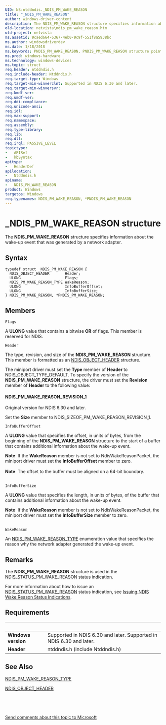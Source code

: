 ```yaml
---
UID: NS:ntddndis._NDIS_PM_WAKE_REASON
title: "_NDIS_PM_WAKE_REASON"
author: windows-driver-content
description: The NDIS_PM_WAKE_REASON structure specifies information about the wake-up event that was generated by a network adapter.
old-location: netvista\ndis_pm_wake_reason.htm
old-project: netvista
ms.assetid: 9caed664-6367-4eb0-9c9f-551f8a5938bc
ms.author: windowsdriverdev
ms.date: 1/18/2018
ms.keywords: PNDIS_PM_WAKE_REASON, PNDIS_PM_WAKE_REASON structure pointer [Network Drivers Starting with Windows Vista], netvista.ndis_pm_wake_reason, NDIS_PM_WAKE_REASON, *PNDIS_PM_WAKE_REASON, NDIS_PM_WAKE_REASON structure [Network Drivers Starting with Windows Vista], ntddndis/NDIS_PM_WAKE_REASON, _NDIS_PM_WAKE_REASON, ntddndis/PNDIS_PM_WAKE_REASON
ms.prod: windows-hardware
ms.technology: windows-devices
ms.topic: struct
req.header: ntddndis.h
req.include-header: Ntddndis.h
req.target-type: Windows
req.target-min-winverclnt: Supported in NDIS 6.30 and later.
req.target-min-winversvr: 
req.kmdf-ver: 
req.umdf-ver: 
req.ddi-compliance: 
req.unicode-ansi: 
req.idl: 
req.max-support: 
req.namespace: 
req.assembly: 
req.type-library: 
req.lib: 
req.dll: 
req.irql: PASSIVE_LEVEL
topictype:
-	APIRef
-	kbSyntax
apitype:
-	HeaderDef
apilocation:
-	Ntddndis.h
apiname:
-	NDIS_PM_WAKE_REASON
product: Windows
targetos: Windows
req.typenames: NDIS_PM_WAKE_REASON, *PNDIS_PM_WAKE_REASON
---
```


# _NDIS_PM_WAKE_REASON structure
The <b>NDIS_PM_WAKE_REASON</b> structure specifies information about the wake-up event that was generated by a network adapter.

## Syntax
````
typedef struct _NDIS_PM_WAKE_REASON {
  NDIS_OBJECT_HEADER       Header;
  ULONG                    Flags;
  NDIS_PM_WAKE_REASON_TYPE WakeReason;
  ULONG                    InfoBufferOffset;
  ULONG                    InfoBufferSize;
} NDIS_PM_WAKE_REASON, *PNDIS_PM_WAKE_REASON;
````

## Members


`Flags`

A <b>ULONG</b> value that contains a bitwise <b>OR</b> of flags. This member is reserved for NDIS.

`Header`

The type, revision, and size of the <b>NDIS_PM_WAKE_REASON</b> structure. This member is formatted as an <a href="..\ntddndis\ns-ntddndis-_ndis_object_header.md">NDIS_OBJECT_HEADER</a> structure.

The miniport driver must set the <b>Type</b> member of <b>Header</b> to NDIS_OBJECT_TYPE_DEFAULT. To specify the version of the <b>NDIS_PM_WAKE_REASON</b> structure, the driver must set the <b>Revision</b> member of <b>Header</b> to the following value: 





#### NDIS_PM_WAKE_REASON_REVISION_1

Original version for NDIS 6.30 and later.

Set the <b>Size</b> member to NDIS_SIZEOF_PM_WAKE_REASON_REVISION_1.

`InfoBufferOffset`

A <b>ULONG</b> value that specifies the offset, in units of bytes, from the beginning of the <b>NDIS_PM_WAKE_REASON</b> structure to the start of a buffer that contains additional information about the wake-up event.

<div class="alert"><b>Note</b>  If the  <b>WakeReason</b> member is not set to NdisWakeReasonPacket, the miniport driver must set the <b>InfoBufferOffset</b> member to zero.</div>
<div> </div>
<div class="alert"><b>Note</b>  The offset to the buffer must be aligned on a 64-bit boundary.</div>
<div> </div>

`InfoBufferSize`

A <b>ULONG</b> value that specifies the length, in units of bytes, of the buffer that contains additional information about the wake-up event. 

<div class="alert"><b>Note</b>  If the  <b>WakeReason</b> member is not set to NdisWakeReasonPacket, the miniport driver must set the <b>InfoBufferSize</b> member to zero.</div>
<div> </div>

`WakeReason`

An <a href="..\ntddndis\ne-ntddndis-_ndis_pm_wake_reason_type.md">NDIS_PM_WAKE_REASON_TYPE</a> enumeration value that specifies the reason why the network adapter generated the wake-up event.

## Remarks
The <b>NDIS_PM_WAKE_REASON</b> structure is used in the <a href="https://msdn.microsoft.com/library/windows/hardware/hh439808">NDIS_STATUS_PM_WAKE_REASON</a> status indication.

For more information about how to issue an <a href="https://msdn.microsoft.com/library/windows/hardware/hh439808">NDIS_STATUS_PM_WAKE_REASON</a> status indication, see <a href="https://msdn.microsoft.com/F3DBE0DB-9787-4C3D-8DE3-AD47E5778B21">Issuing NDIS Wake Reason Status Indications</a>.

## Requirements
| &nbsp; | &nbsp; |
| ---- |:---- |
| **Windows version** | Supported in NDIS 6.30 and later. Supported in NDIS 6.30 and later. |
| **Header** | ntddndis.h (include Ntddndis.h) |

## See Also

<a href="..\ntddndis\ne-ntddndis-_ndis_pm_wake_reason_type.md">NDIS_PM_WAKE_REASON_TYPE</a>



<a href="..\ntddndis\ns-ntddndis-_ndis_object_header.md">NDIS_OBJECT_HEADER</a>



<b></b>



 

 

<a href="mailto:wsddocfb@microsoft.com?subject=Documentation%20feedback [netvista\netvista]:%20NDIS_PM_WAKE_REASON structure%20 RELEASE:%20(1/18/2018)&amp;body=%0A%0APRIVACY STATEMENT%0A%0AWe use your feedback to improve the documentation. We don't use your email address for any other purpose, and we'll remove your email address from our system after the issue that you're reporting is fixed. While we're working to fix this issue, we might send you an email message to ask for more info. Later, we might also send you an email message to let you know that we've addressed your feedback.%0A%0AFor more info about Microsoft's privacy policy, see http://privacy.microsoft.com/en-us/default.aspx." title="Send comments about this topic to Microsoft">Send comments about this topic to Microsoft</a>
